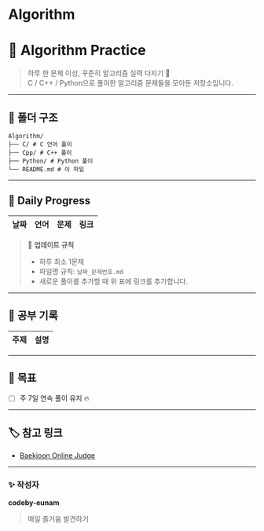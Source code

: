 # Algorithm

# 🧩 Algorithm Practice

> 하루 한 문제 이상, 꾸준히 알고리즘 실력 다지기 💪  
> C / C++ / Python으로 풀이한 알고리즘 문제들을 모아둔 저장소입니다.

---

## 📂 폴더 구조
```
Algorithm/
├── C/ # C 언어 풀이
├── Cpp/ # C++ 풀이
├── Python/ # Python 풀이
└── README.md # 이 파일
```


---

## 📅 Daily Progress

| 날짜 | 언어 | 문제 | 링크 |
|------|------|------|------|

> 📌 **업데이트 규칙**  
> - 하루 최소 1문제  
> - 파일명 규칙: `날짜_문제번호.md`  
> - 새로운 풀이를 추가할 때 위 표에 링크를 추가합니다.  

---

## 🧠 공부 기록

| 주제 | 설명 |
|------|------|

---

## 🚀 목표
- [ ] 주 7일 연속 풀이 유지 🔥  

---

## 🏷️ 참고 링크

- [Baekjoon Online Judge](https://www.acmicpc.net/user/eunam)

---

### ✨ 작성자
**codeby-eunam**  
> 매일 즐거움 발견하기
